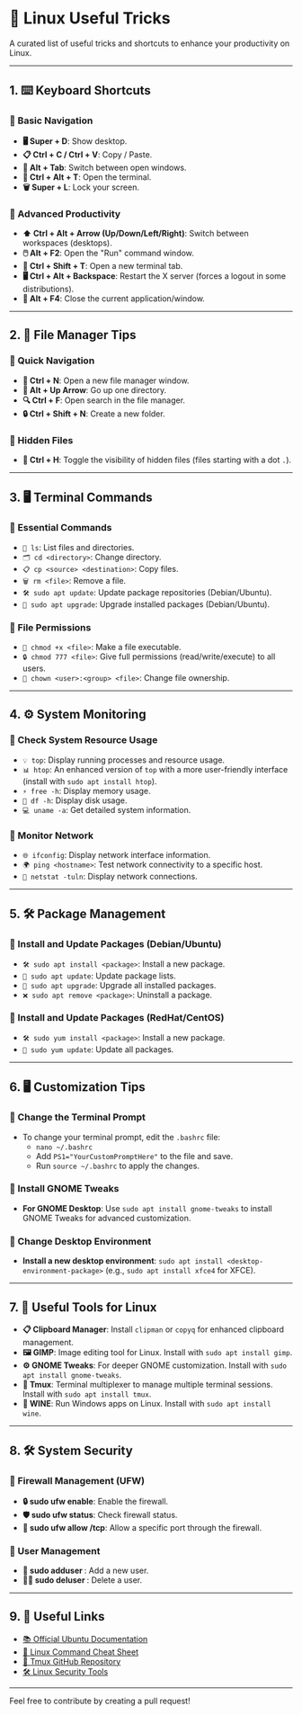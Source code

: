 # 🐧 Linux Useful Tricks

A curated list of useful tricks and shortcuts to enhance your productivity on Linux.

---

## 1. ⌨️ Keyboard Shortcuts

### 🔹 Basic Navigation
- **🖥️ Super + D**: Show desktop.
- **📋 Ctrl + C / Ctrl + V**: Copy / Paste.
- **🔄 Alt + Tab**: Switch between open windows.
- **🔧 Ctrl + Alt + T**: Open the terminal.
- **🗑️ Super + L**: Lock your screen.

### 🔹 Advanced Productivity
- **⬆️ Ctrl + Alt + Arrow (Up/Down/Left/Right)**: Switch between workspaces (desktops).
- **🖱️ Alt + F2**: Open the "Run" command window.
- **🔎 Ctrl + Shift + T**: Open a new terminal tab.
- **🖥️ Ctrl + Alt + Backspace**: Restart the X server (forces a logout in some distributions).
- **🧳 Alt + F4**: Close the current application/window.

---

## 2. 📁 File Manager Tips

### 🔹 Quick Navigation
- **📂 Ctrl + N**: Open a new file manager window.
- **🔄 Alt + Up Arrow**: Go up one directory.
- **🔍 Ctrl + F**: Open search in the file manager.
- **🔒 Ctrl + Shift + N**: Create a new folder.

### 🔹 Hidden Files
- **🔎 Ctrl + H**: Toggle the visibility of hidden files (files starting with a dot `.`).
  
---

## 3. 🖥️ Terminal Commands

### 🔹 Essential Commands
- `📄 ls`: List files and directories.
- `🗂️ cd <directory>`: Change directory.
- `📋 cp <source> <destination>`: Copy files.
- `🗑️ rm <file>`: Remove a file.
- `🛠️ sudo apt update`: Update package repositories (Debian/Ubuntu).
- `🔧 sudo apt upgrade`: Upgrade installed packages (Debian/Ubuntu).

### 🔹 File Permissions
- `📝 chmod +x <file>`: Make a file executable.
- `🔒 chmod 777 <file>`: Give full permissions (read/write/execute) to all users.
- `🔐 chown <user>:<group> <file>`: Change file ownership.

---

## 4. ⚙️ System Monitoring

### 🔹 Check System Resource Usage
- `💡 top`: Display running processes and resource usage.
- `📊 htop`: An enhanced version of `top` with a more user-friendly interface (install with `sudo apt install htop`).
- `⚡ free -h`: Display memory usage.
- `🔋 df -h`: Display disk usage.
- `💻 uname -a`: Get detailed system information.

### 🔹 Monitor Network
- `🌐 ifconfig`: Display network interface information.
- `🌍 ping <hostname>`: Test network connectivity to a specific host.
- `🚀 netstat -tuln`: Display network connections.

---

## 5. 🛠️ Package Management

### 🔹 Install and Update Packages (Debian/Ubuntu)
- `🛠️ sudo apt install <package>`: Install a new package.
- `🔄 sudo apt update`: Update package lists.
- `🔧 sudo apt upgrade`: Upgrade all installed packages.
- `❌ sudo apt remove <package>`: Uninstall a package.

### 🔹 Install and Update Packages (RedHat/CentOS)
- `🛠️ sudo yum install <package>`: Install a new package.
- `🔄 sudo yum update`: Update all packages.

---

## 6. 🖥️ Customization Tips

### 🔹 Change the Terminal Prompt
- To change your terminal prompt, edit the `.bashrc` file:
  - `nano ~/.bashrc`
  - Add `PS1="YourCustomPromptHere"` to the file and save.
  - Run `source ~/.bashrc` to apply the changes.

### 🔹 Install GNOME Tweaks
- **For GNOME Desktop**: Use `sudo apt install gnome-tweaks` to install GNOME Tweaks for advanced customization.
  
### 🔹 Change Desktop Environment
- **Install a new desktop environment**: `sudo apt install <desktop-environment-package>` (e.g., `sudo apt install xfce4` for XFCE).
  
---

## 7. 🧰 Useful Tools for Linux

- **📋 Clipboard Manager**: Install `clipman` or `copyq` for enhanced clipboard management.
- **🖼️ GIMP**: Image editing tool for Linux. Install with `sudo apt install gimp`.
- **⚙️ GNOME Tweaks**: For deeper GNOME customization. Install with `sudo apt install gnome-tweaks`.
- **🚀 Tmux**: Terminal multiplexer to manage multiple terminal sessions. Install with `sudo apt install tmux`.
- **🐧 WINE**: Run Windows apps on Linux. Install with `sudo apt install wine`.

---

## 8. 🛠️ System Security

### 🔹 Firewall Management (UFW)
- **🔒 sudo ufw enable**: Enable the firewall.
- **🛡️ sudo ufw status**: Check firewall status.
- **🔑 sudo ufw allow <port>/tcp**: Allow a specific port through the firewall.

### 🔹 User Management
- **👥 sudo adduser <username>**: Add a new user.
- **🧑‍💻 sudo deluser <username>**: Delete a user.

---

## 9. 🔗 Useful Links

- [📚 Official Ubuntu Documentation](https://help.ubuntu.com/)
- [🐧 Linux Command Cheat Sheet](https://www.cheatography.com/davechild/cheat-sheets/linux-command-line/)
- [🚀 Tmux GitHub Repository](https://github.com/tmux/tmux)
- [🛠️ Linux Security Tools](https://www.cyberciti.biz/tips/linux-security-tools.html)

---

Feel free to contribute by creating a pull request!
